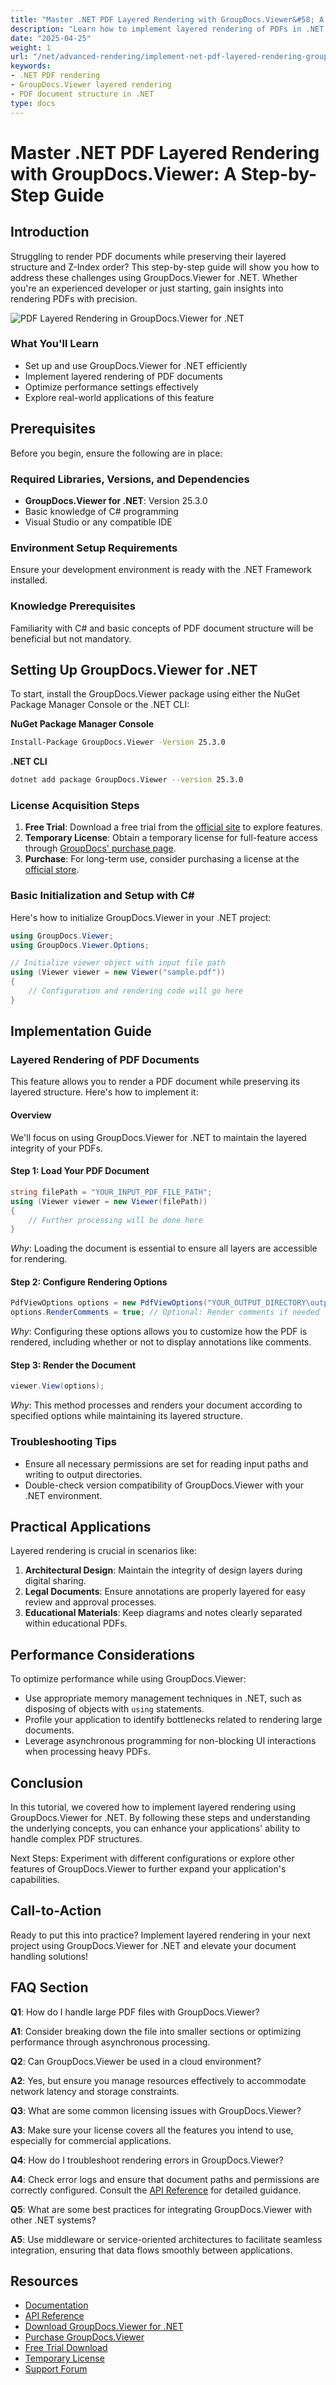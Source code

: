 ```yaml
---
title: "Master .NET PDF Layered Rendering with GroupDocs.Viewer&#58; A Step-by-Step Guide"
description: "Learn how to implement layered rendering of PDFs in .NET using GroupDocs.Viewer. Preserve layer structure and Z-Index with this detailed tutorial."
date: "2025-04-25"
weight: 1
url: "/net/advanced-rendering/implement-net-pdf-layered-rendering-groupdocs-viewer/"
keywords:
- .NET PDF rendering
- GroupDocs.Viewer layered rendering
- PDF document structure in .NET
type: docs
---
```

# Master .NET PDF Layered Rendering with GroupDocs.Viewer: A Step-by-Step Guide

## Introduction

Struggling to render PDF documents while preserving their layered structure and Z-Index order? This step-by-step guide will show you how to address these challenges using GroupDocs.Viewer for .NET. Whether you're an experienced developer or just starting, gain insights into rendering PDFs with precision.

![PDF Layered Rendering in GroupDocs.Viewer for .NET](/viewer/advanced-rendering/pdf-layered-rendering-img.png)

### What You'll Learn

- Set up and use GroupDocs.Viewer for .NET efficiently
- Implement layered rendering of PDF documents
- Optimize performance settings effectively
- Explore real-world applications of this feature

## Prerequisites

Before you begin, ensure the following are in place:

### Required Libraries, Versions, and Dependencies

- **GroupDocs.Viewer for .NET**: Version 25.3.0
- Basic knowledge of C# programming
- Visual Studio or any compatible IDE

### Environment Setup Requirements

Ensure your development environment is ready with the .NET Framework installed.

### Knowledge Prerequisites

Familiarity with C# and basic concepts of PDF document structure will be beneficial but not mandatory.

## Setting Up GroupDocs.Viewer for .NET

To start, install the GroupDocs.Viewer package using either the NuGet Package Manager Console or the .NET CLI:

**NuGet Package Manager Console**

```bash
Install-Package GroupDocs.Viewer -Version 25.3.0
```

**.NET CLI**

```bash
dotnet add package GroupDocs.Viewer --version 25.3.0
```

### License Acquisition Steps

1. **Free Trial**: Download a free trial from the [official site](https://releases.groupdocs.com/viewer/net/) to explore features.
2. **Temporary License**: Obtain a temporary license for full-feature access through [GroupDocs' purchase page](https://purchase.groupdocs.com/temporary-license/).
3. **Purchase**: For long-term use, consider purchasing a license at the [official store](https://purchase.groupdocs.com/buy).

### Basic Initialization and Setup with C#

Here's how to initialize GroupDocs.Viewer in your .NET project:

```csharp
using GroupDocs.Viewer;
using GroupDocs.Viewer.Options;

// Initialize viewer object with input file path
using (Viewer viewer = new Viewer("sample.pdf"))
{
    // Configuration and rendering code will go here
}
```

## Implementation Guide

### Layered Rendering of PDF Documents

This feature allows you to render a PDF document while preserving its layered structure. Here's how to implement it:

#### Overview

We'll focus on using GroupDocs.Viewer for .NET to maintain the layered integrity of your PDFs.

#### Step 1: Load Your PDF Document

```csharp
string filePath = "YOUR_INPUT_PDF_FILE_PATH";
using (Viewer viewer = new Viewer(filePath))
{
    // Further processing will be done here
}
```

*Why*: Loading the document is essential to ensure all layers are accessible for rendering.

#### Step 2: Configure Rendering Options

```csharp
PdfViewOptions options = new PdfViewOptions("YOUR_OUTPUT_DIRECTORY\output.pdf");
options.RenderComments = true; // Optional: Render comments if needed
```

*Why*: Configuring these options allows you to customize how the PDF is rendered, including whether or not to display annotations like comments.

#### Step 3: Render the Document

```csharp
viewer.View(options);
```

*Why*: This method processes and renders your document according to specified options while maintaining its layered structure.

### Troubleshooting Tips

- Ensure all necessary permissions are set for reading input paths and writing to output directories.
- Double-check version compatibility of GroupDocs.Viewer with your .NET environment.

## Practical Applications

Layered rendering is crucial in scenarios like:

1. **Architectural Design**: Maintain the integrity of design layers during digital sharing.
2. **Legal Documents**: Ensure annotations are properly layered for easy review and approval processes.
3. **Educational Materials**: Keep diagrams and notes clearly separated within educational PDFs.

## Performance Considerations

To optimize performance while using GroupDocs.Viewer:

- Use appropriate memory management techniques in .NET, such as disposing of objects with `using` statements.
- Profile your application to identify bottlenecks related to rendering large documents.
- Leverage asynchronous programming for non-blocking UI interactions when processing heavy PDFs.

## Conclusion

In this tutorial, we covered how to implement layered rendering using GroupDocs.Viewer for .NET. By following these steps and understanding the underlying concepts, you can enhance your applications' ability to handle complex PDF structures.

Next Steps: Experiment with different configurations or explore other features of GroupDocs.Viewer to further expand your application's capabilities.

## Call-to-Action

Ready to put this into practice? Implement layered rendering in your next project using GroupDocs.Viewer for .NET and elevate your document handling solutions!

## FAQ Section

**Q1**: How do I handle large PDF files with GroupDocs.Viewer?

**A1**: Consider breaking down the file into smaller sections or optimizing performance through asynchronous processing.

**Q2**: Can GroupDocs.Viewer be used in a cloud environment?

**A2**: Yes, but ensure you manage resources effectively to accommodate network latency and storage constraints.

**Q3**: What are some common licensing issues with GroupDocs.Viewer?

**A3**: Make sure your license covers all the features you intend to use, especially for commercial applications.

**Q4**: How do I troubleshoot rendering errors in GroupDocs.Viewer?

**A4**: Check error logs and ensure that document paths and permissions are correctly configured. Consult the [API Reference](https://reference.groupdocs.com/viewer/net/) for detailed guidance.

**Q5**: What are some best practices for integrating GroupDocs.Viewer with other .NET systems?

**A5**: Use middleware or service-oriented architectures to facilitate seamless integration, ensuring that data flows smoothly between applications.

## Resources

- [Documentation](https://docs.groupdocs.com/viewer/net/)
- [API Reference](https://reference.groupdocs.com/viewer/net/)
- [Download GroupDocs.Viewer for .NET](https://releases.groupdocs.com/viewer/net/)
- [Purchase GroupDocs.Viewer](https://purchase.groupdocs.com/buy)
- [Free Trial Download](https://releases.groupdocs.com/viewer/net/)
- [Temporary License](https://purchase.groupdocs.com/temporary-license/)
- [Support Forum](https://forum.groupdocs.com/c/viewer/9)
